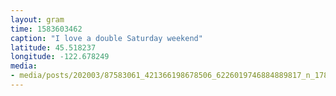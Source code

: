 ```yaml
---
layout: gram
time: 1583603462
caption: "I love a double Saturday weekend"
latitude: 45.518237
longitude: -122.678249
media:
- media/posts/202003/87583061_421366198678506_6226019746884889817_n_17859615265763428.jpg
---
```

